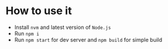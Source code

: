 # How to use it
- Install `nvm` and latest version of `Node.js`
- Run `npm i`
- Run `npm start` for dev server and `npm build` for simple build